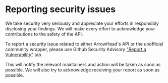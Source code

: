 # Reporting security issues
We take security very seriously and appreciate your efforts in responsibly disclosing your findings.
We will make every effort to acknowledge your contributions to the safety of the API.

To report a security issue related to either ArrowHead's API or the unofficial community wrapper, please use
Github Security Advisory ["Report a Vulnerability"](https://github.com/helldivers-2/api/security/advisories/new) tab.

This will notify the relevant maintainers and action will be taken as soon as possible.
We will also try to acknowledge receiving your report as soon as possible.
